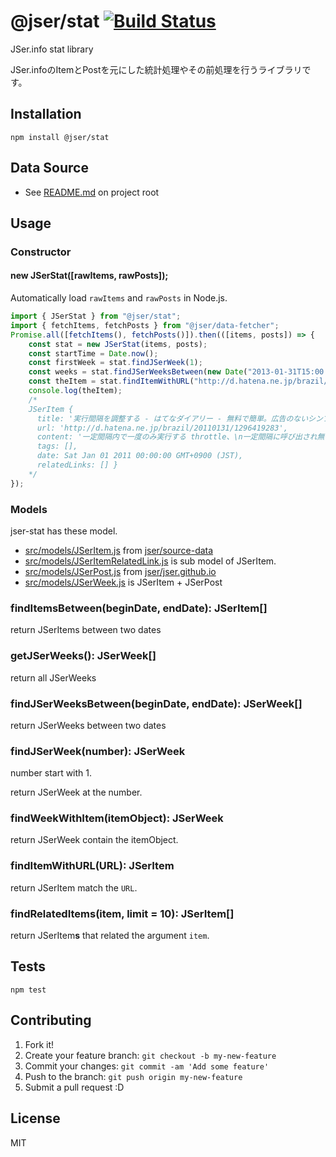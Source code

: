 # @jser/stat [![Build Status](https://travis-ci.org/jser/stat-js.svg?branch=master)](https://travis-ci.org/jser/stat-js)

JSer.info stat library

JSer.infoのItemとPostを元にした統計処理やその前処理を行うライブラリです。

## Installation

    npm install @jser/stat

## Data Source

- See [README.md](../../../README.md) on project root

## Usage

### Constructor

#### new JSerStat([rawItems, rawPosts]);

Automatically load `rawItems` and `rawPosts` in Node.js.

```js
import { JSerStat } from "@jser/stat";
import { fetchItems, fetchPosts } from "@jser/data-fetcher";
Promise.all([fetchItems(), fetchPosts()]).then(([items, posts]) => {
    const stat = new JSerStat(items, posts);
    const startTime = Date.now();
    const firstWeek = stat.findJSerWeek(1);
    const weeks = stat.findJSerWeeksBetween(new Date("2013-01-31T15:00:00.000Z"), new Date("2015-06-01T13:22:37.167Z"));
    const theItem = stat.findItemWithURL("http://d.hatena.ne.jp/brazil/20110131/1296419283");
    console.log(theItem);
    /*
    JSerItem {
      title: '実行間隔を調整する - はてなダイアリー - 無料で簡単。広告のないシンプルなブログをはじめよう！',
      url: 'http://d.hatena.ne.jp/brazil/20110131/1296419283',
      content: '一定間隔内で一度のみ実行する throttle、\n一定間隔に呼び出され無ければ実行する debounce　についての解説。\nそれぞれ用途や図解も付いていて大変わかりやすい。',
      tags: [],
      date: Sat Jan 01 2011 00:00:00 GMT+0900 (JST),
      relatedLinks: [] }
    */
});
```
### Models

jser-stat has these model.

- [src/models/JSerItem.js](src/models/JSerItem.ts) from [jser/source-data](https://github.com/jser/source-data "jser/source-data")
- [src/models/JSerItemRelatedLink.js](src/models/JSerItemRelatedLink.ts) is sub model of JSerItem.
- [src/models/JSerPost.js](src/models/JSerPost.ts) from [jser/jser.github.io](https://github.com/jser/jser.github.io "jser/jser.github.io")
- [src/models/JSerWeek.js](src/models/JSerWeek.ts) is JSerItem + JSerPost

### findItemsBetween(beginDate, endDate): JSerItem[]

return JSerItems between two dates

### getJSerWeeks(): JSerWeek[]

return all JSerWeeks

### findJSerWeeksBetween(beginDate, endDate):  JSerWeek[]

return JSerWeeks between two dates

### findJSerWeek(number): JSerWeek

number start with 1.

return JSerWeek at the number.

### findWeekWithItem(itemObject): JSerWeek

return JSerWeek contain the itemObject.

### findItemWithURL(URL): JSerItem

return JSerItem match the `URL`.

### findRelatedItems(item, limit = 10): JSerItem[]

return JSerItem**s** that related the argument `item`.


## Tests

    npm test

## Contributing

1. Fork it!
2. Create your feature branch: `git checkout -b my-new-feature`
3. Commit your changes: `git commit -am 'Add some feature'`
4. Push to the branch: `git push origin my-new-feature`
5. Submit a pull request :D

## License

MIT
